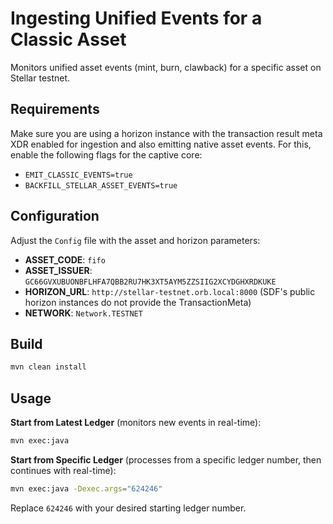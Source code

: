 # Ingesting Unified Events for a Classic Asset

Monitors unified asset events (mint, burn, clawback) for a specific asset on Stellar testnet.

## Requirements

Make sure you are using a horizon instance with the transaction result meta XDR enabled for ingestion and also emitting native asset events. For this, enable the following flags for the captive core:

- `EMIT_CLASSIC_EVENTS=true`
- `BACKFILL_STELLAR_ASSET_EVENTS=true`

## Configuration

Adjust the `Config` file with the asset and horizon parameters:

- **ASSET_CODE**: `fifo`
- **ASSET_ISSUER**: `GC66GVXUBUONBFLHFA7QBB2RU7HK3XT5AYM5ZZSIIG2XCYDGHXRDKUKE`
- **HORIZON_URL**: `http://stellar-testnet.orb.local:8000` (SDF's public horizon instances do not provide the TransactionMeta)
- **NETWORK**: `Network.TESTNET`

## Build

```bash
mvn clean install
```

## Usage

**Start from Latest Ledger** (monitors new events in real-time):

```bash
mvn exec:java
```

**Start from Specific Ledger** (processes from a specific ledger number, then continues with real-time):

```bash
mvn exec:java -Dexec.args="624246"
```

Replace `624246` with your desired starting ledger number.
